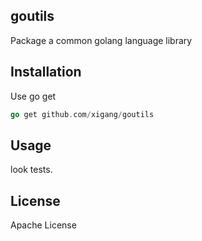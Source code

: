 ## goutils
Package a common golang language library

## Installation

Use go get 

```go
go get github.com/xigang/goutils
``` 


## Usage

look tests.


## License

Apache License
